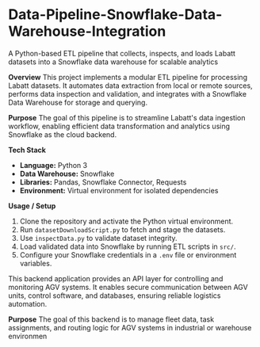 # Data-Pipeline-Snowflake-Data-Warehouse-Integration
A Python-based ETL pipeline that collects, inspects, and loads Labatt datasets into a Snowflake data warehouse for scalable analytics

**Overview**
This project implements a modular ETL pipeline for processing Labatt datasets. It automates data extraction from local or remote sources, performs data inspection and validation, and integrates with a Snowflake Data Warehouse for storage and querying.

**Purpose**
The goal of this pipeline is to streamline Labatt's data ingestion workflow, enabling efficient data transformation and analytics using Snowflake as the cloud backend.

**Tech Stack**

* **Language:** Python 3
* **Data Warehouse:** Snowflake
* **Libraries:** Pandas, Snowflake Connector, Requests
* **Environment:** Virtual environment for isolated dependencies

**Usage / Setup**

1. Clone the repository and activate the Python virtual environment.
2. Run `datasetDownloadScript.py` to fetch and stage the datasets.
3. Use `inspectData.py` to validate dataset integrity.
4. Load validated data into Snowflake by running ETL scripts in `src/`.
5. Configure your Snowflake credentials in a `.env` file or environment variables.


This backend application provides an API layer for controlling and monitoring AGV systems. It enables secure communication between AGV units, control software, and databases, ensuring reliable logistics automation.

**Purpose**
The goal of this backend is to manage fleet data, task assignments, and routing logic for AGV systems in industrial or warehouse environmen
